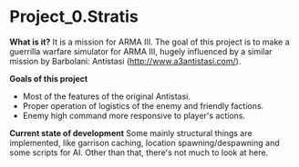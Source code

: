# Project_0.Stratis

**What is it?**
It is a mission for ARMA III. The goal of this project is to make a guerrilla warfare simulator for ARMA III, hugely influenced by a similar mission by Barbolani: Antistasi (http://www.a3antistasi.com/).

**Goals of this project**
* Most of the features of the original Antistasi.
* Proper operation of logistics of the enemy and friendly factions.
* Enemy high command more responsive to player's actions.

**Current state of development**
Some mainly structural things are implemented, like garrison caching, location spawning/despawning and some scripts for AI. Other than that, there's not much to look at here.
